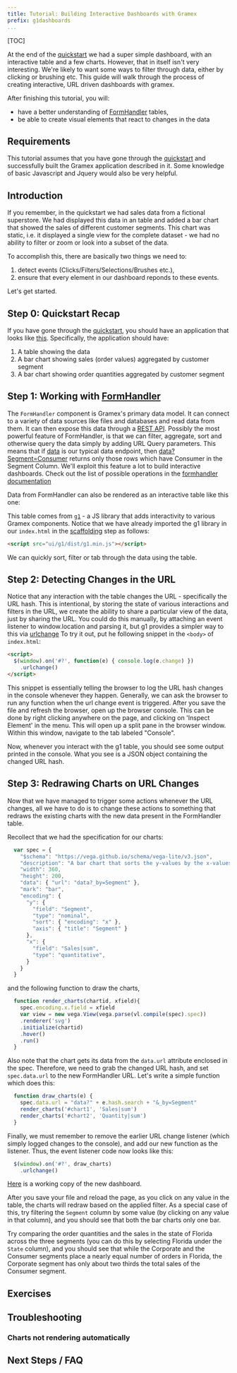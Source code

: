 ```yaml
---
title: Tutorial: Building Interactive Dashboards with Gramex
prefix: g1dashboards
...
```


[TOC]

At the end of the [quickstart](../../quickstart) we had a super simple dashboard, with an interactive table and a few charts. However, that in itself isn't very interesting. We're likely to want some ways to filter through data, either by clicking or brushing etc. This guide will walk through the process of creating interactive, URL driven dashboards with gramex. 

After finishing this tutorial, you will:

* have a better understanding of [FormHandler](../../formhandler/) tables,
* be able to create visual elements that react to changes in the data

## Requirements

This tutorial assumes that you have gone through the [quickstart](../../quickstart)
and successfully built the Gramex application described in it. Some knowledge of basic Javascript and Jquery would also be very helpful. 


## Introduction

If you remember, in the quickstart we had sales data from a fictional
superstore. We had displayed this data in an table and added a bar chart that
showed the sales of different customer segments. This chart was static, i.e. it
displayed a single view for the complete dataset - we had no ability to filter or zoom or look into a subset of the data.

To accomplish this, there are basically two things we need to:

1. detect events (Clicks/Filters/Selections/Brushes etc.),
2. ensure that every element in our dashboard reponds to these events. 

Let's get started.

## Step 0: Quickstart Recap

If you have gone through the [quickstart](../../quickstart), you should have an
application that looks like [this](../../quickstart/index5.html). Specifically,
the application should have:

  1. A table showing the data
  2. A bar chart showing sales (order values) aggregated by customer segment
  3. A bar chart showing order quantities aggregated by customer segment

## Step 1: Working with [FormHandler](../../formhandler/)

The `FormHandler` component is Gramex's primary data model. It can connect to a
variety of data sources like files and databases and read data from them.
It can then expose this data through a [REST API](../../quickstart/#step-1-expose-the-data-through-a-rest-api).
Possibly the most powerful feature of FormHandler, is that we can filter, aggregate, sort and otherwise query the data simply by adding URL Query parameters. This means that if [data](../../quickstart/data) is our typical data endpoint, then [data?Segment=Consumer](../../quickstart/data?Segment=Consumer) returns only those rows which have Consumer in the Segment Column. We'll exploit this feature a lot to build interactive dashboards. Check out the list of possible operations in the [formhandler documentation](/formhandler/#formhandler-filters)

Data from FormHandler can also be rendered as an interactive table like this one:

<div class="formhandler" data-src="../../quickstart/data?_c=-Order%20ID&_c=-Sub-Category&_c=-Sales&_c=-Quantity&_c=-Ship%20Mode&_c=-Ship%20Date"></div>
<script>
  $('.formhandler').formhandler({pageSize: 5})
</script>

This table comes from [`g1`](https://code.gramener.com/cto/g1) - a JS
library that adds interactivity to various Gramex components. Notice that we
have already imported the g1 library in our `index.html` in the
[scaffolding](../../quickstart/#step-2-laying-out-some-scaffolding)
step as follows:

```html
<script src="ui/g1/dist/g1.min.js"></script>
```
We can quickly sort, filter or tab through the data using the table.

## Step 2: Detecting Changes in the URL

Notice that any interaction with the table changes the URL - specifically the URL hash.
This is intentional, by storing the state of various interactions and filters in the URL, we create the ability to share a particular view of the data, just by sharing the URL.
You could do this manually, by attaching an event listener to window.location and parsing it, but g1 provides a simpler way to this via [urlchange](https://code.gramener.com/cto/g1/blob/master/docs/urlchange.md)
To try it out, put he following snippet in the `<body>` of `index.html`:

```html
<script>
  $(window).on('#?', function(e) { console.log(e.change) })
    .urlchange()
</script>
```

This snippet is essentially telling the browser to log the URL hash changes in the console
whenever they happen. Generally, we can ask the browser to run any function when the url
change event is triggered. 
After you save the file and refresh the browser, open up the browser console.
This can be done by right clicking anywhere on the page, and clicking on 'Inspect Element' in the menu.
This will open up a split pane in the browser window. Within this window, navigate to the tab
labeled "Console".

Now, whenever you interact with the g1 table, you should see some output printed in the console.
What you see is a JSON object containing the changed URL hash.

## Step 3: Redrawing Charts on URL Changes

Now that we have managed to trigger some actions whenever the URL changes, all we have to do is
to change these actions to something that redraws the existing charts with the new data present
in the FormHandler table.

Recollect that we had the specification for our charts:

```javascript
  var spec = {
    "$schema": "https://vega.github.io/schema/vega-lite/v3.json",
    "description": "A bar chart that sorts the y-values by the x-values.",
    "width": 360,
    "height": 200,
    "data": { "url": "data?_by=Segment" },
    "mark": "bar",
    "encoding": {
      "y": {
        "field": "Segment",
        "type": "nominal",
        "sort": { "encoding": "x" },
        "axis": { "title": "Segment" }
      },
      "x": {
        "field": "Sales|sum",
        "type": "quantitative",
      }
    }
  }
```

and the following function to draw the charts,

```javascript
  function render_charts(chartid, xfield){
    spec.encoding.x.field = xfield
    var view = new vega.View(vega.parse(vl.compile(spec).spec))
    .renderer('svg')
    .initialize(chartid)
    .hover()
    .run()
  }
```

Also note that the chart gets its data from the `data.url` attribute enclosed in the spec.
Therefore, we need to grab the changed URL hash, and set `spec.data.url` to the new FormHandler
URL. Let's write a simple function which does this:

```javascript
  function draw_charts(e) {
    spec.data.url = "data?" + e.hash.search + "&_by=Segment"
    render_charts('#chart1', 'Sales|sum')
    render_charts('#chart2', 'Quantity|sum')
  }
```

Finally, we must remember to remove the earlier URL change listener (which simply logged changes
to the console), and add our new function as the listener. Thus, the event listener code now looks
like this:

```javascript
  $(window).on('#?', draw_charts)
    .urlchange()
```

[Here](./index1.html) is a working copy of the new dashboard.

After you save your file and reload the page, as you click on any value in the table,
the charts will redraw based on the applied filter. As a special case of this, try filtering the
`Segment` column by some value (by clicking on any value in that column), and you should see that
both the bar charts only one bar.

Try comparing the order quantities and the sales in the state of Florida across the three segments
(you can do this by selecting Florida under the `State` column), and you should see that while the
Corporate and the Consumer segments place a nearly equal number of orders in Florida, the Corporate
segment has only about two thirds the total sales of the Consumer segment.

## Exercises


## Troubleshooting

### Charts not rendering automatically


## Next Steps / FAQ
